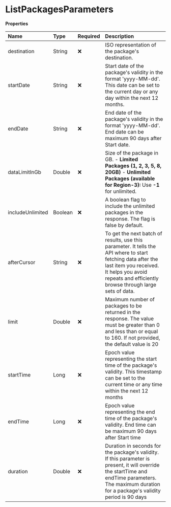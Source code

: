 # ListPackagesParameters

**Properties**

| Name             | Type    | Required | Description                                                                                                                                                                                                         |
| :--------------- | :------ | :------- | :------------------------------------------------------------------------------------------------------------------------------------------------------------------------------------------------------------------ |
| destination      | String  | ❌       | ISO representation of the package's destination.                                                                                                                                                                    |
| startDate        | String  | ❌       | Start date of the package's validity in the format 'yyyy-MM-dd'. This date can be set to the current day or any day within the next 12 months.                                                                      |
| endDate          | String  | ❌       | End date of the package's validity in the format 'yyyy-MM-dd'. End date can be maximum 90 days after Start date.                                                                                                    |
| dataLimitInGb    | Double  | ❌       | Size of the package in GB. - **Limited Packages (1, 2, 3, 5, 8, 20GB)** - **Unlimited Packages (available for Region-3):** Use **-1** for unlimited.                                                                |
| includeUnlimited | Boolean | ❌       | A boolean flag to include the unlimited packages in the response. The flag is false by default.                                                                                                                     |
| afterCursor      | String  | ❌       | To get the next batch of results, use this parameter. It tells the API where to start fetching data after the last item you received. It helps you avoid repeats and efficiently browse through large sets of data. |
| limit            | Double  | ❌       | Maximum number of packages to be returned in the response. The value must be greater than 0 and less than or equal to 160. If not provided, the default value is 20                                                 |
| startTime        | Long    | ❌       | Epoch value representing the start time of the package's validity. This timestamp can be set to the current time or any time within the next 12 months                                                              |
| endTime          | Long    | ❌       | Epoch value representing the end time of the package's validity. End time can be maximum 90 days after Start time                                                                                                   |
| duration         | Double  | ❌       | Duration in seconds for the package's validity. If this parameter is present, it will override the startTime and endTime parameters. The maximum duration for a package's validity period is 90 days                |
